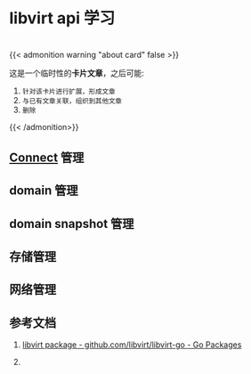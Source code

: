 # libvirt api 学习

<!--more-->
#

{{< admonition warning "about card" false >}}

这是一个临时性的**卡片文章**，之后可能:
1. `针对该卡片进行扩展，形成文章`
2. `与已有文章关联，组织到其他文章`
3. `删除`

{{< /admonition>}}

## [Connect](https://pkg.go.dev/github.com/libvirt/libvirt-go#Connect) 管理

## domain 管理

## domain snapshot 管理

## 存储管理

## 网络管理

## 参考文档

1. [libvirt package - github.com/libvirt/libvirt-go - Go Packages](https://pkg.go.dev/github.com/libvirt/libvirt-go)

2. 
